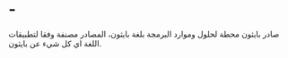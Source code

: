 # -
صادر بايثون محطة لحلول وموارد البرمجة بلغة بايثون، المصادر مصنفة وفقا لتطبيقات اللغة اي كل شيء عن بايثون.
